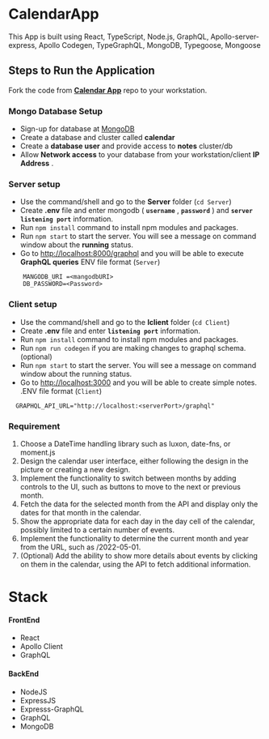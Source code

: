 # CalendarApp

This App is built using React, TypeScript, Node.js, GraphQL, Apollo-server-express, Apollo Codegen, TypeGraphQL, MongoDB, Typegoose, Mongoose

## Steps to Run the Application

Fork the code from **[Calendar App](https://github.com/roberth6060/react-calender-app)** repo to your workstation.

### Mongo Database Setup

* Sign-up for database at [MongoDB](https://account.mongodb.com/account/login)
* Create a database and cluster called **calendar**
* Create a **database user** and provide access to **notes** cluster/db
* Allow **Network access** to your database from your workstation/client  **IP Address** .

### Server setup

* Use the command/shell and go to the **Server** folder (`cd Server`)
* Create **.env** file and enter mongodb ( **`username`** ,  **`password`** ) and **`server listening port`** information.
* Run `npm install` command to install npm modules and packages.
* Run `npm start` to start the server. You will see a message on command window about the **running** status.
* Go to [http://localhost:8000/graphql](http://localhost:3333/graphql) and you will be able to execute **GraphQL queries**
  ENV file format (`Server`)

```
    MANGODB_URI =<mangodbURI>
    DB_PASSWORD=<Password> 
```

### Client setup

* Use the command/shell and go to the **lclient** folder (`cd Client`)
* Create **.env** file and enter **`listening port`** information.
* Run `npm install` command to install npm modules and packages.
* Run `npm run codegen` if you are making changes to graphql schema. (optional)
* Run `npm start` to start the server. You will see a message on command window about the running status.
* Go to [http://localhost:3000](http://localhost:3000/) and you will be able to create simple notes.
  .ENV file format (`Client`)

```
  GRAPHQL_API_URL="http://localhost:<serverPort>/graphql"
```

### Requirement

1. Choose a DateTime handling library such as luxon, date-fns, or moment.js
2. Design the calendar user interface, either following the design in the picture or creating a new design.
3. Implement the functionality to switch between months by adding controls to the UI, such as buttons to move to the next or previous month.
4. Fetch the data for the selected month from the API and display only the dates for that month in the calendar.
5. Show the appropriate data for each day in the day cell of the calendar, possibly limited to a certain number of events.
6. Implement the functionality to determine the current month and year from the URL, such as /2022-05-01.
7. (Optional) Add the ability to show more details about events by clicking on them in the calendar, using the API to fetch additional information.

# Stack

#### FrontEnd

* React
* Apollo Client
* GraphQL

#### BackEnd

* NodeJS
* ExpressJS
* Expresss-GraphQL
* GraphQL
* MongoDB
